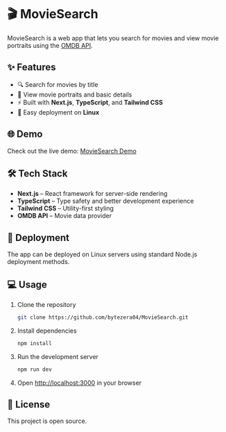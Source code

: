 # 🎬 MovieSearch

MovieSearch is a web app that lets you search for movies and view movie portraits using the [OMDB API](http://www.omdbapi.com/).

## ✨ Features
- 🔍 Search for movies by title
- 🎨 View movie portraits and basic details
- ⚡ Built with **Next.js**, **TypeScript**, and **Tailwind CSS**
- 🐧 Easy deployment on **Linux**

## 🌐 Demo
Check out the live demo: [MovieSearch Demo](https://moviesearchdemo.dev/)

## 🛠️ Tech Stack
- **Next.js** – React framework for server-side rendering
- **TypeScript** – Type safety and better development experience
- **Tailwind CSS** – Utility-first styling
- **OMDB API** – Movie data provider

## 🚀 Deployment
The app can be deployed on Linux servers using standard Node.js deployment methods.

## 💻 Usage
1. Clone the repository  
   ```bash
   git clone https://github.com/bytezera04/MovieSearch.git
   ```  
2. Install dependencies  
   ```bash
   npm install
   ```  
3. Run the development server  
   ```bash
   npm run dev
   ```  
4. Open [http://localhost:3000](http://localhost:3000) in your browser

## 📄 License
This project is open source.
